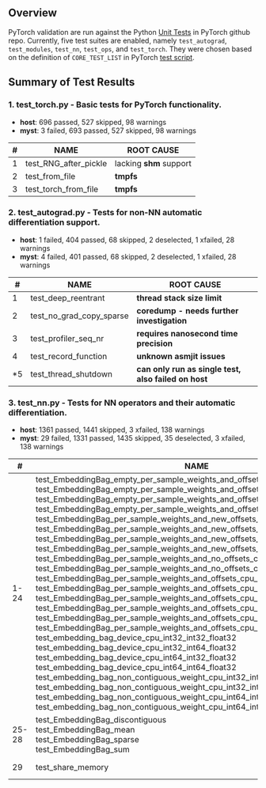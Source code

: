 ## Overview
PyTorch validation are run against the Python [Unit Tests](https://github.com/pytorch/pytorch/blob/master/CONTRIBUTING.md#unit-testing) in PyTorch github repo. Currently, five test suites are enabled, namely `test_autograd`, `test_modules`, `test_nn`, `test_ops`, and `test_torch`. They were chosen based on the definition of `CORE_TEST_LIST` in PyTorch [test script](https://github.com/pytorch/pytorch/blob/8b20dde93240642b3fce14b304e2d5e6d09d9891/test/run_test.py).

## Summary of Test Results
### 1. test_torch.py - Basic tests for PyTorch functionality.
- **host**: 696 passed, 527 skipped, 98 warnings
- **myst**: 3 failed, 693 passed, 527 skipped, 98 warnings

| #  | NAME  | ROOT CAUSE  |
|---|---|---|
| 1  | test_RNG_after_pickle  | lacking **shm** support  |
| 2  | test_from_file  | **tmpfs**  |
| 3  | test_torch_from_file  | **tmpfs**  |

### 2. test_autograd.py - Tests for non-NN automatic differentiation support.
- **host**: 1 failed, 404 passed, 68 skipped, 2 deselected, 1 xfailed, 28 warnings
- **myst**: 4 failed, 401 passed, 68 skipped, 2 deselected, 1 xfailed, 28 warnings

| #  | NAME  | ROOT CAUSE  |
|---|---|---|
| 1  | test_deep_reentrant  | **thread stack size limit**  |
| 2  | test_no_grad_copy_sparse  | **coredump - needs further investigation**  |
| 3  | test_profiler_seq_nr  | **requires nanosecond time precision**  |
| 4  | test_record_function  | **unknown asmjit issues**  |
| *5  | test_thread_shutdown  |  **can only run as single test, also failed on host**  |

### 3. test_nn.py - Tests for NN operators and their automatic differentiation.
- **host**: 1361 passed, 1441 skipped, 3 xfailed, 138 warnings
- **myst**: 29 failed, 1331 passed, 1435 skipped, 35 deselected, 3 xfailed, 138 warnings

| #  | NAME  | ROOT CAUSE  |
|---|---|---|
| 1-24  | test_EmbeddingBag_empty_per_sample_weights_and_offsets_cpu_int32_int32_float32</br>test_EmbeddingBag_empty_per_sample_weights_and_offsets_cpu_int32_int64_float32</br>test_EmbeddingBag_empty_per_sample_weights_and_offsets_cpu_int64_int32_float32</br>test_EmbeddingBag_empty_per_sample_weights_and_offsets_cpu_int64_int64_float32</br>test_EmbeddingBag_per_sample_weights_and_new_offsets_cpu_int32_int32_float32</br>test_EmbeddingBag_per_sample_weights_and_new_offsets_cpu_int32_int64_float32</br>test_EmbeddingBag_per_sample_weights_and_new_offsets_cpu_int64_int32_float32</br>test_EmbeddingBag_per_sample_weights_and_new_offsets_cpu_int64_int64_float32</br>test_EmbeddingBag_per_sample_weights_and_no_offsets_cpu_int64_float32</br>test_EmbeddingBag_per_sample_weights_and_no_offsets_cpu_int32_float32</br>test_EmbeddingBag_per_sample_weights_and_offsets_cpu_int32_int32_float32</br>test_EmbeddingBag_per_sample_weights_and_offsets_cpu_int32_int32_float32</br>test_EmbeddingBag_per_sample_weights_and_offsets_cpu_int32_int64_float32</br>test_EmbeddingBag_per_sample_weights_and_offsets_cpu_int64_int32_float32</br>test_EmbeddingBag_per_sample_weights_and_offsets_cpu_int64_int32_float32</br>test_EmbeddingBag_per_sample_weights_and_offsets_cpu_int64_int64_float32</br>test_embedding_bag_device_cpu_int32_int32_float32</br>test_embedding_bag_device_cpu_int32_int64_float32</br>test_embedding_bag_device_cpu_int64_int32_float32</br>test_embedding_bag_device_cpu_int64_int64_float32</br>test_embedding_bag_non_contiguous_weight_cpu_int32_int32_float32</br>test_embedding_bag_non_contiguous_weight_cpu_int32_int64_float32</br>test_embedding_bag_non_contiguous_weight_cpu_int64_int32_float32</br>test_embedding_bag_non_contiguous_weight_cpu_int64_int64_float32</br>  | **float precision error - needs further investigation**  |
| 25-28  | test_EmbeddingBag_discontiguous</br>test_EmbeddingBag_mean</br>test_EmbeddingBag_sparse</br>test_EmbeddingBag_sum</br>  | **Segmentation fault - needs further investigation**  |
| 29  | test_share_memory  | lacking **shm** support  |